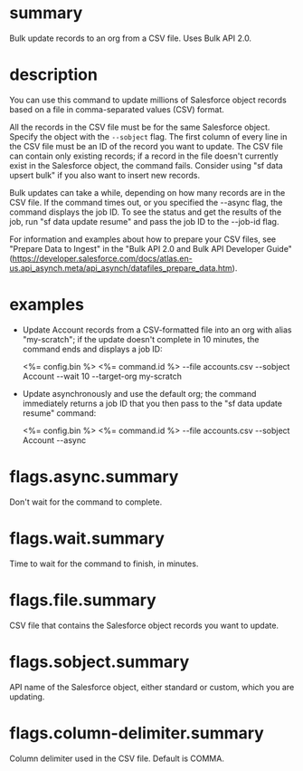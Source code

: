 # summary

Bulk update records to an org from a CSV file. Uses Bulk API 2.0.

# description

You can use this command to update millions of Salesforce object records based on a file in comma-separated values (CSV) format.

All the records in the CSV file must be for the same Salesforce object. Specify the object with the `--sobject` flag. The first column of every line in the CSV file must be an ID of the record you want to update. The CSV file can contain only existing records; if a record in the file doesn't currently exist in the Salesforce object, the command fails. Consider using "sf data upsert bulk" if you also want to insert new records.

Bulk updates can take a while, depending on how many records are in the CSV file. If the command times out, or you specified the --async flag, the command displays the job ID. To see the status and get the results of the job, run "sf data update resume" and pass the job ID to the --job-id flag.

For information and examples about how to prepare your CSV files, see "Prepare Data to Ingest" in the "Bulk API 2.0 and Bulk API Developer Guide" (https://developer.salesforce.com/docs/atlas.en-us.api_asynch.meta/api_asynch/datafiles_prepare_data.htm).

# examples

- Update Account records from a CSV-formatted file into an org with alias "my-scratch"; if the update doesn't complete in 10 minutes, the command ends and displays a job ID:

  <%= config.bin %> <%= command.id %> --file accounts.csv --sobject Account --wait 10 --target-org my-scratch

- Update asynchronously and use the default org; the command immediately returns a job ID that you then pass to the "sf data update resume" command:

  <%= config.bin %> <%= command.id %> --file accounts.csv --sobject Account --async

# flags.async.summary

Don't wait for the command to complete.

# flags.wait.summary

Time to wait for the command to finish, in minutes.

# flags.file.summary

CSV file that contains the Salesforce object records you want to update.

# flags.sobject.summary

API name of the Salesforce object, either standard or custom, which you are updating.

# flags.column-delimiter.summary

Column delimiter used in the CSV file. Default is COMMA.

